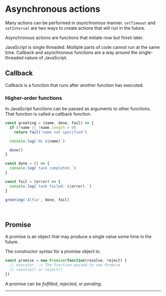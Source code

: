 # Asynchronous actions

Many actions can be performed in *asynchronous* manner. ```setTimeout``` and ```setInterval``` are two ways to create actions that will run in the future.

Asynchronous actions are functions that initiate now but finish later.

JavaScript is single threaded. Multiple parts of code cannot run at the same time. Callback and asynchronous functions are a way around the single-threaded nature of JavaScript.

## Callback
Callback is a function that runs after another function has executed.

### Higher-order functions
In JavaScript functions can be passed as arguments to other functions. That function is called a callback function.

```js
const greeting = (name, done, fail) => {
  if (!name || !name.length > 0)
    return fail('name not specified')

  console.log(`Hi ${name}`)

  done()
}

const done = () => {
  console.log(`task completed.`)
}

const fail = (error) => {
  console.log(`task failed: ${error}.`)
}

greeting('Alfie', done, fail)
```

<br />

## Promise

A promise is an object that may produce a single value some time in the future.

The constructor syntax for a promise object is:

```js
const promise = new Promise(function(resolve, reject) {
  // executor --> The function passed to new Promise
  // resolve() or reject()
})
```

A promise can be *fulfilled*, *rejected*, or *pending*.







---
<!-- Promises are eager, meaning that a promise will start doing whatever task you give it as soon as the promise constructor is invoked. If you need lazy, check out observables or tasks. -->